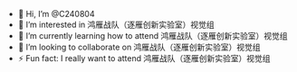 - 👋 Hi, I’m @C240804
- 👀 I’m interested in 鸿雁战队（逐雁创新实验室）视觉组
- 🌱 I’m currently learning how to attend 鸿雁战队（逐雁创新实验室）视觉组
- 💞️ I’m looking to collaborate on 鸿雁战队（逐雁创新实验室）视觉组
- ⚡ Fun fact: I really want to attend 鸿雁战队（逐雁创新实验室）视觉组

<!---
C240804/C240804 is a ✨ special ✨ repository because its `README.md` (this file) appears on your GitHub profile.
You can click the Preview link to take a look at your changes.
--->
